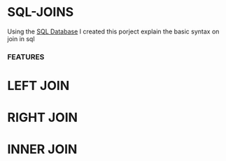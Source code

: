 # SQL-JOINS
Using the [SQL Database](https://github.com/PopeCollins/SQL-Database) I created this porject explain the basic syntax on join in sql

### FEATURES
# LEFT JOIN
# RIGHT JOIN
# INNER JOIN
